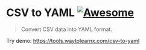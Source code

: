 # CSV to YAML [![Awesome](https://cdn.rawgit.com/sindresorhus/awesome/d7305f38d29fed78fa85652e3a63e154dd8e8829/media/badge.svg)](https://github.com/sindresorhus/awesome)

>Convert CSV data into YAML format.

Try demo: https://tools.waytolearnx.com/csv-to-yaml
